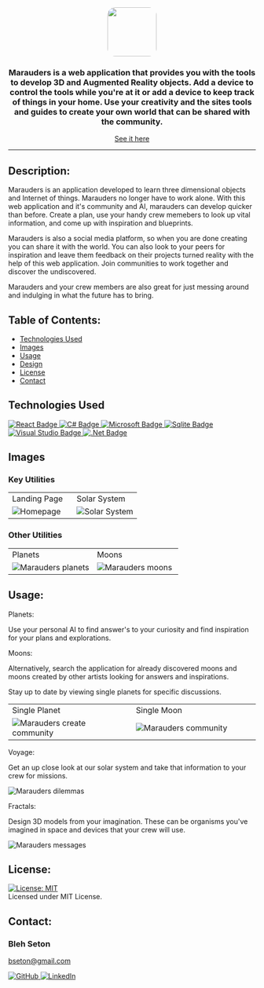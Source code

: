 <div id="header" align="center">
  <a target="_blank" rel="noopener noreferrer" href="https://"><img style="object-fit: cover; width: 100px; height: 100px; border-radius: 1rem;" src="https://i.imgur.com/20LpIohs.jpg"/></a>
  <h3>Marauders is a web application that provides you with the tools to develop 3D and Augmented Reality objects. Add a device to control the tools while you're at it or add a device to keep track of things in your home. Use your creativity and the sites tools and guides to create your own world that can be shared with the community.</h3>

  [See it here](https://marauders.azurewebsites.net)

  ---
</div>

  ## Description:

  Marauders is an application developed to learn three dimensional objects and Internet of things. Marauders no longer have to work alone. With this web application and it's community and AI, marauders can develop quicker than before. Create a plan, use your handy crew memebers to look up vital information, and come up with inspiration and blueprints.

  Marauders is also a social media platform, so when you are done creating you can share it with the world. You can also look to your peers for inspiration and leave them feedback on their projects turned reality with the help of this web application.  Join communities to work together and discover the undiscovered.

  Marauders and your crew members are also great for just messing around and indulging in what the future has to bring.

## Table of Contents:

  * [Technologies Used](#technologies-used)
  * [Images](#images)
  * [Usage](#usage)
  * [Design](#design)
  * [License](#license)
  * [Contact](#contact)

## Technologies Used

 <a target="_blank" rel="noopener noreferrer" href="https://react.dev/">
    <img src="https://img.shields.io/badge/react-%2320232a.svg?style=for-the-badge&logo=react&logoColor=%2361DAFB" alt="React Badge" style="max-width: 100%;">
 </a>
 <a target="_blank" rel="noopener noreferrer" href="https://learn.microsoft.com/en-us/dotnet/csharp/">
    <img src="https://img.shields.io/badge/c%23-%23239120.svg?style=for-the-badge&logo=c-sharp&logoColor=white" alt="C# Badge" style="max-width: 100%;">
 </a>
 <a target="_blank" rel="noopener noreferrer" href="https://learn.microsoft.com/">
    <img src="https://img.shields.io/badge/Microsoft-0078D4?style=for-the-badge&logo=microsoft&logoColor=white" alt="Microsoft Badge" style="max-width: 100%;">
 </a>
 <a target="_blank" rel="noopener noreferrer" href="https://www.docker.com/">
    <img src="https://img.shields.io/badge/docker-%2307405e.svg?style=for-the-badge&logo=docker&logoColor=white" alt="Sqlite Badge" style="max-width: 100%;">
 </a>
 <a target="_blank" rel="noopener noreferrer" href="https://www.visualstudio.com/">
    <img src="https://img.shields.io/badge/Visual%20Studio-5C2D91.svg?style=for-the-badge&logo=visual-studio&logoColor=white" alt="Visual Studio Badge" style="max-width: 100%;">
 </a>
 <a target="_blank" rel="noopener noreferrer" href="https://dotnet.microsoft.com/en-us//">
    <img src="https://img.shields.io/badge/.NET-5C2D91?style=for-the-badge&logo=.net&logoColor=white" alt=".Net Badge" style="max-width: 100%;">
 </a>

## Images

### Key Utilities

<div align="center">
   <table>
   <tr>
      <td>Landing Page</td>
      <td>Solar System</td>
   </tr>
   <tr>
      <td style="width: 50%;"><img src="./ClientApp/src/images/homepage.png" alt="Homepage"></td>
      <td style="width: 50%;"><img src="./ClientApp/src/images/solar.png" alt="Solar System"></td>
   </tr>
   </table>
</div>

### Other Utilities

<div align="center">
   <table>
   <tr>
      <td>Planets</td>
      <td>Moons</td>
   </tr>
   <tr>
      <td style="width: 50%;"><img src="./ClientApp/src/images/planets.png"  alt="Marauders planets"></td>
      <td style="width: 50%;"><img src="./ClientApp/src/images/moons.png" alt="Marauders moons"></td>
   </tr>
   </table>
</div>

## Usage:

Planets: 

Use your personal AI to find answer's to your curiosity and find inspiration for your plans and explorations.

Moons:

Alternatively, search the application for already discovered moons and moons created by other artists looking for answers and inspirations.

Stay up to date by viewing single planets for specific discussions.

<div align="center">
   <table>
   <tr>
      <td>Single Planet</td>
      <td>Single Moon</td>
   </tr>
   <tr>
      <td style="width: 50%;"><img src="./ClientApp/src/images/planetsingle.png"  alt="Marauders create community"></td>
      <td style="width: 50%;"><img src="./ClientApp/src/images/moonsingle.png"  alt="Marauders community"></td>
   </tr>
   </table>
</div>

Voyage:

Get an up close look at our solar system and take that information to your crew for missions.

<img src="./ClientApp/src/images/voyage.png"  alt="Marauders dilemmas">

Fractals: 

Design 3D models from your imagination. These can be organisms you've imagined in space and devices that your crew will use.

<img src="./ClientApp/src/images/fractals.png"  alt="Marauders messages">

## License: 

  [![License: MIT](https://img.shields.io/badge/License-MIT-yellow.svg)](https://opensource.org/licenses/MIT)  
  Licensed under MIT License.

## Contact:

### Bleh Seton

bseton@gmail.com

<a target="_blank" rel="noopener noreferrer" href="https://github.com/blehjo">
    <img src="https://img.shields.io/badge/GitHub-100000?style=for-the-badge&logo=github&logoColor=white" alt="GitHub" style="max-width: 100%;">
</a>
<a target="_blank" rel="noopener noreferrer" href="https://www.linkedin.com/in/bleh-s/">
    <img src="https://img.shields.io/badge/LinkedIn-0077B5?style=for-the-badge&logo=linkedin&logoColor=white" alt="LinkedIn" style="max-width: 100%;">
</a>